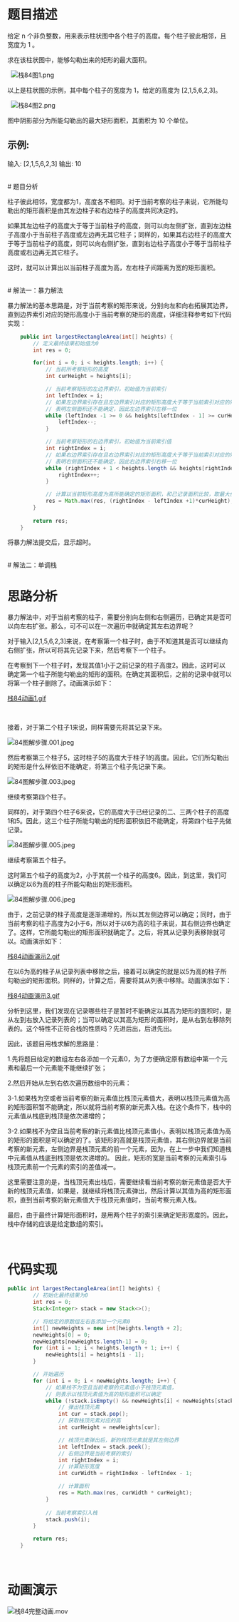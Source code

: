 # 题目描述

给定 n 个非负整数，用来表示柱状图中各个柱子的高度。每个柱子彼此相邻，且宽度为 1 。

求在该柱状图中，能够勾勒出来的矩形的最大面积。

 
![栈84图1.png](https://pic.leetcode-cn.com/1614496002-nKOhmB-%E6%A0%8884%E5%9B%BE1.png)


以上是柱状图的示例，其中每个柱子的宽度为 1，给定的高度为 [2,1,5,6,2,3]。

 
![栈84图2.png](https://pic.leetcode-cn.com/1614496014-cRnhwX-%E6%A0%8884%E5%9B%BE2.png)



图中阴影部分为所能勾勒出的最大矩形面积，其面积为 10 个单位。

## 示例:

输入: [2,1,5,6,2,3]
输出: 10

<br>
# 题目分析

柱子彼此相邻，宽度都为1，高度各不相同。对于当前考察的柱子来说，它所能勾勒出的矩形面积是由其左边柱子和右边柱子的高度共同决定的。

如果其左边柱子的高度大于等于当前柱子的高度，则可以向左侧扩张，直到左边柱子高度小于当前柱子高度或左边再无其它柱子；同样的，如果其右边柱子的高度大于等于当前柱子的高度，则可以向右侧扩张，直到右边柱子高度小于等于当前柱子高度或右边再无其它柱子。

这时，就可以计算出以当前柱子高度为高，左右柱子间距离为宽的矩形面积。

<br>
# 解法一：暴力解法

暴力解法的基本思路是，对于当前考察的矩形来说，分别向左和向右拓展其边界，直到边界索引对应的矩形高度小于当前考察的矩形的高度，详细注释参考如下代码实现：

```java
    public int largestRectangleArea(int[] heights) {
        // 定义最终结果初始值为0
        int res = 0;

        for(int i = 0; i < heights.length; i++) {
            // 当前所考察矩形的高度
            int curHeight = heights[i];

            // 当前考察矩形的左边界索引，初始值为当前索引
            int leftIndex = i;
            // 如果左边界索引存在且左边界索引对应的矩形高度大于等于当前索引对应的矩形高度
            // 表明左侧面积还不能确定，因此左边界索引左移一位
            while (leftIndex -1 >= 0 && heights[leftIndex - 1] >= curHeight) {
                leftIndex--;
            }

            // 当前考察矩形的右边界索引，初始值为当前索引值
            int rightIndex = i;
            // 如果右边界索引存在且右边界索引对应的矩形高度大于等于当前索引对应的矩形高度
            // 表明右侧面积还不能确定，因此右边界索引右移一位
            while (rightIndex + 1 < heights.length && heights[rightIndex + 1] >= curHeight) {
                rightIndex++;
            }

            // 计算以当前矩形高度为高所能确定的矩形面积，和已记录面积比较，取最大值
            res = Math.max(res, (rightIndex - leftIndex +1)*curHeight);
        }
        
        return res;
    }
```

将暴力解法提交后，显示超时。

<br>
# 解法二：单调栈

# 思路分析

暴力解法中，对于当前考察的柱子，需要分别向左侧和右侧遍历，已确定其是否可以向左右扩张。那么，可不可以在一次遍历中就确定其左右边界呢？

对于输入[2,1,5,6,2,3]来说，在考察第一个柱子时，由于不知道其是否可以继续向右侧扩张，所以可将其先记录下来，然后考察下一个柱子。

在考察到下一个柱子时，发现其值1小于之前记录的柱子高度2。因此，这时可以确定第一个柱子所能勾勒出的矩形的面积。在确定其面积后，之前的记录中就可以将第一个柱子删除了。动画演示如下：

 [栈84动画1.gif](https://pic.leetcode-cn.com/1614500454-sMxHAu-%E6%A0%8884%E5%8A%A8%E7%94%BB1.gif)

<br>

接着，对于第二个柱子1来说，同样需要先将其记录下来。

![84图解步骤.001.jpeg](https://pic.leetcode-cn.com/1615113681-kWpLOL-84%E5%9B%BE%E8%A7%A3%E6%AD%A5%E9%AA%A4.001.jpeg)


然后考察第三个柱子5，这时柱子5的高度大于柱子1的高度。因此，它们所勾勒出的矩形是什么样依旧不能确定，将第三个柱子先记录下来。

![84图解步骤.003.jpeg](https://pic.leetcode-cn.com/1615113697-NPXMDe-84%E5%9B%BE%E8%A7%A3%E6%AD%A5%E9%AA%A4.003.jpeg)


继续考察第四个柱子。

同样的，对于第四个柱子6来说，它的高度大于已经记录的二、三两个柱子的高度1和5。因此，这三个柱子所能勾勒出的矩形面积依旧不能确定，将第四个柱子先做记录。

![84图解步骤.005.jpeg](https://pic.leetcode-cn.com/1615113708-uQWUub-84%E5%9B%BE%E8%A7%A3%E6%AD%A5%E9%AA%A4.005.jpeg)


继续考察第五个柱子。

这时第五个柱子的高度为2，小于其前一个柱子的高度6。因此，到这里，我们可以确定以6为高的柱子所能勾勒出的矩形面积。

![84图解步骤.006.jpeg](https://pic.leetcode-cn.com/1615113880-jVgkru-84%E5%9B%BE%E8%A7%A3%E6%AD%A5%E9%AA%A4.006.jpeg)


由于，之前记录的柱子高度是逐渐递增的，所以其左侧边界可以确定；同时，由于当前考察的柱子高度为2小于6，所以对于以6为高的柱子来说，其右侧边界也确定了。这样，它所能勾勒出的矩形面积就确定了。之后，将其从记录列表移除就可以。动画演示如下：

 [栈84动画演示2.gif](https://pic.leetcode-cn.com/1614500546-SgElus-%E6%A0%8884%E5%8A%A8%E7%94%BB%E6%BC%94%E7%A4%BA2.gif)


在以6为高的柱子从记录列表中移除之后，接着可以确定的就是以5为高的柱子所勾勒出的矩形面积。同样的，计算之后，需要将其从列表中移除。动画演示如下：

 [栈84动画演示3.gif](https://pic.leetcode-cn.com/1614500940-QQtHro-%E6%A0%8884%E5%8A%A8%E7%94%BB%E6%BC%94%E7%A4%BA3.gif)



分析到这里，我们发现在记录哪些柱子是暂时不能确定以其高为矩形的面积时，是从左到右放入记录列表的；当可以确定以其高为矩形的面积时，是从右到左移除列表的。这个特性不正符合栈的性质吗？先进后出，后进先出。

因此，该题目用栈求解的思路是：

1.先将题目给定的数组左右各添加一个元素0，为了方便确定原有数组中第一个元素和最后一个元素能不能继续扩张；

2.然后开始从左到右依次遍历数组中的元素：

3-1.如果栈为空或者当前考察的新元素值比栈顶元素值大，表明以栈顶元素值为高的矩形面积暂不能确定，所以就将当前考察的新元素入栈。在这个条件下，栈中的元素值从栈底到栈顶是依次递增的；

3-2.如果栈不为空且当前考察的新元素值比栈顶元素值小，表明以栈顶元素值为高的矩形的面积是可以确定的了。该矩形的高就是栈顶元素值，其右侧边界就是当前考察的新元素，左侧边界是栈顶元素的前一个元素，因为，在上一步中我们知道栈中元素值从栈底到栈顶是依次递增的。 因此，矩形的宽是当前考察的元素索引与栈顶元素前一个元素的索引的差值减一。

这里需要注意的是，当栈顶元素出栈后，需要继续看当前考察的新元素值是否大于新的栈顶元素值，如果是，就继续将栈顶元素弹出，然后计算以其值为高的矩形面积，直到当前考察的新元素值大于栈顶元素值时，当前考察元素入栈。


最后，由于最终计算矩形面积时，是用两个柱子的索引来确定矩形宽度的。因此，栈中存储的应该是给定数组的索引。

<br>

# 代码实现
```java
public int largestRectangleArea(int[] heights) {
        // 初始化最终结果为0
        int res = 0;
        Stack<Integer> stack = new Stack<>();

        // 将给定的原数组左右各添加一个元素0
        int[] newHeights = new int[heights.length + 2];
        newHeights[0] = 0;
        newHeights[newHeights.length-1] = 0;
        for (int i = 1; i < heights.length + 1; i++) {
            newHeights[i] = heights[i - 1];
        }

        // 开始遍历
        for (int i = 0; i < newHeights.length; i++) {
            // 如果栈不为空且当前考察的元素值小于栈顶元素值，
            // 则表示以栈顶元素值为高的矩形面积可以确定
            while (!stack.isEmpty() && newHeights[i] < newHeights[stack.peek()]) {
                // 弹出栈顶元素
                int cur = stack.pop();
                // 获取栈顶元素对应的高
                int curHeight = newHeights[cur];

                // 栈顶元素弹出后，新的栈顶元素就是其左侧边界
                int leftIndex = stack.peek();
                // 右侧边界是当前考察的索引
                int rightIndex = i;
                // 计算矩形宽度
                int curWidth = rightIndex - leftIndex - 1;

                // 计算面积
                res = Math.max(res, curWidth * curHeight);
            }
            
            // 当前考察索引入栈
            stack.push(i);
        }

        return res;
    }
```

<br>

# 动画演示

![栈84完整动画.mov](14a41333-74fc-421a-b358-8acebbe8b02b)
